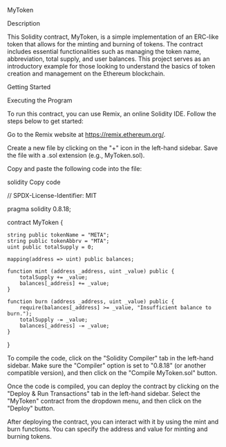 MyToken

Description

This Solidity contract, MyToken, is a simple implementation of an ERC-like token that allows for the minting and burning of tokens. The contract includes essential functionalities such as managing the token name, abbreviation, total supply, and user balances. This project serves as an introductory example for those looking to understand the basics of token creation and management on the Ethereum blockchain.

Getting Started

Executing the Program

To run this contract, you can use Remix, an online Solidity IDE. Follow the steps below to get started:

Go to the Remix website at https://remix.ethereum.org/.

Create a new file by clicking on the "+" icon in the left-hand sidebar. Save the file with a .sol extension (e.g., MyToken.sol).

Copy and paste the following code into the file:

solidity
Copy code

// SPDX-License-Identifier: MIT

pragma solidity 0.8.18;

contract MyToken {

    string public tokenName = "META";
    string public tokenAbbrv = "MTA";
    uint public totalSupply = 0;
    
    mapping(address => uint) public balances;
    
    function mint (address _address, uint _value) public {
        totalSupply += _value;
        balances[_address] += _value;
    }
    
    function burn (address _address, uint _value) public {
        require(balances[_address] >= _value, "Insufficient balance to burn.");
        totalSupply -= _value;
        balances[_address] -= _value;
    }
}

To compile the code, click on the "Solidity Compiler" tab in the left-hand sidebar. Make sure the "Compiler" option is set to "0.8.18" (or another compatible version), and then click on the "Compile MyToken.sol" button.

Once the code is compiled, you can deploy the contract by clicking on the "Deploy & Run Transactions" tab in the left-hand sidebar. Select the "MyToken" contract from the dropdown menu, and then click on the "Deploy" button.

After deploying the contract, you can interact with it by using the mint and burn functions. You can specify the address and value for minting and burning tokens.

